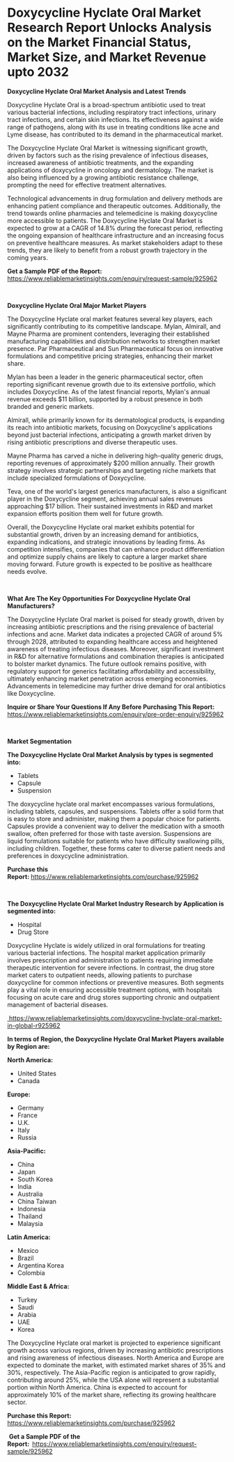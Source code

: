 <p><h1>Doxycycline Hyclate Oral Market Research Report Unlocks Analysis on the Market Financial Status, Market Size, and Market Revenue upto 2032</h1></p><p><strong>Doxycycline Hyclate Oral Market Analysis and Latest Trends</strong></p>
<p><p>Doxycycline Hyclate Oral is a broad-spectrum antibiotic used to treat various bacterial infections, including respiratory tract infections, urinary tract infections, and certain skin infections. Its effectiveness against a wide range of pathogens, along with its use in treating conditions like acne and Lyme disease, has contributed to its demand in the pharmaceutical market.</p><p>The Doxycycline Hyclate Oral Market is witnessing significant growth, driven by factors such as the rising prevalence of infectious diseases, increased awareness of antibiotic treatments, and the expanding applications of doxycycline in oncology and dermatology. The market is also being influenced by a growing antibiotic resistance challenge, prompting the need for effective treatment alternatives.</p><p>Technological advancements in drug formulation and delivery methods are enhancing patient compliance and therapeutic outcomes. Additionally, the trend towards online pharmacies and telemedicine is making doxycycline more accessible to patients. The Doxycycline Hyclate Oral Market is expected to grow at a CAGR of 14.8% during the forecast period, reflecting the ongoing expansion of healthcare infrastructure and an increasing focus on preventive healthcare measures. As market stakeholders adapt to these trends, they are likely to benefit from a robust growth trajectory in the coming years.</p></p>
<p><strong>Get a Sample PDF of the Report:&nbsp;</strong> <a href="https://www.reliablemarketinsights.com/enquiry/request-sample/925962?utm_campaign=1894&utm_medium=2&utm_source=Github&utm_content=ia&utm_term=19042025&utm_id=doxycycline-hyclate-oral">https://www.reliablemarketinsights.com/enquiry/request-sample/925962</a></p>
<p>&nbsp;</p>
<p><strong>Doxycycline Hyclate Oral Major Market Players</strong></p>
<p><p>The Doxycycline Hyclate oral market features several key players, each significantly contributing to its competitive landscape. Mylan, Almirall, and Mayne Pharma are prominent contenders, leveraging their established manufacturing capabilities and distribution networks to strengthen market presence. Par Pharmaceutical and Sun Pharmaceutical focus on innovative formulations and competitive pricing strategies, enhancing their market share.</p><p>Mylan has been a leader in the generic pharmaceutical sector, often reporting significant revenue growth due to its extensive portfolio, which includes Doxycycline. As of the latest financial reports, Mylan's annual revenue exceeds $11 billion, supported by a robust presence in both branded and generic markets.</p><p>Almirall, while primarily known for its dermatological products, is expanding its reach into antibiotic markets, focusing on Doxycycline's applications beyond just bacterial infections, anticipating a growth market driven by rising antibiotic prescriptions and diverse therapeutic uses.</p><p>Mayne Pharma has carved a niche in delivering high-quality generic drugs, reporting revenues of approximately $200 million annually. Their growth strategy involves strategic partnerships and targeting niche markets that include specialized formulations of Doxycycline.</p><p>Teva, one of the world's largest generics manufacturers, is also a significant player in the Doxycycline segment, achieving annual sales revenues approaching $17 billion. Their sustained investments in R&D and market expansion efforts position them well for future growth.</p><p>Overall, the Doxycycline Hyclate oral market exhibits potential for substantial growth, driven by an increasing demand for antibiotics, expanding indications, and strategic innovations by leading firms. As competition intensifies, companies that can enhance product differentiation and optimize supply chains are likely to capture a larger market share moving forward. Future growth is expected to be positive as healthcare needs evolve.</p></p>
<p>&nbsp;</p>
<p><strong>What Are The Key Opportunities For Doxycycline Hyclate Oral Manufacturers?</strong></p>
<p><p>The Doxycycline Hyclate Oral market is poised for steady growth, driven by increasing antibiotic prescriptions and the rising prevalence of bacterial infections and acne. Market data indicates a projected CAGR of around 5% through 2028, attributed to expanding healthcare access and heightened awareness of treating infectious diseases. Moreover, significant investment in R&D for alternative formulations and combination therapies is anticipated to bolster market dynamics. The future outlook remains positive, with regulatory support for generics facilitating affordability and accessibility, ultimately enhancing market penetration across emerging economies. Advancements in telemedicine may further drive demand for oral antibiotics like Doxycycline.</p></p>
<p><strong>Inquire or Share Your Questions If Any Before Purchasing This Report:</strong> <a href="https://www.reliablemarketinsights.com/enquiry/pre-order-enquiry/925962?utm_campaign=1894&utm_medium=2&utm_source=Github&utm_content=ia&utm_term=19042025&utm_id=doxycycline-hyclate-oral">https://www.reliablemarketinsights.com/enquiry/pre-order-enquiry/925962</a></p>
<p>&nbsp;</p>
<p><strong>Market Segmentation</strong></p>
<p><strong>The Doxycycline Hyclate Oral Market Analysis by types is segmented into:</strong></p>
<p><ul><li>Tablets</li><li>Capsule</li><li>Suspension</li></ul></p>
<p><p>The doxycycline hyclate oral market encompasses various formulations, including tablets, capsules, and suspensions. Tablets offer a solid form that is easy to store and administer, making them a popular choice for patients. Capsules provide a convenient way to deliver the medication with a smooth swallow, often preferred for those with taste aversion. Suspensions are liquid formulations suitable for patients who have difficulty swallowing pills, including children. Together, these forms cater to diverse patient needs and preferences in doxycycline administration.</p></p>
<p><strong>Purchase this Report:&nbsp;</strong><a href="https://www.reliablemarketinsights.com/purchase/925962?utm_campaign=1894&utm_medium=2&utm_source=Github&utm_content=ia&utm_term=19042025&utm_id=doxycycline-hyclate-oral">https://www.reliablemarketinsights.com/purchase/925962</a></p>
<p>&nbsp;</p>
<p><strong>The Doxycycline Hyclate Oral Market Industry Research by Application is segmented into:</strong></p>
<p><ul><li>Hospital</li><li>Drug Store</li></ul></p>
<p><p>Doxycycline Hyclate is widely utilized in oral formulations for treating various bacterial infections. The hospital market application primarily involves prescription and administration to patients requiring immediate therapeutic intervention for severe infections. In contrast, the drug store market caters to outpatient needs, allowing patients to purchase doxycycline for common infections or preventive measures. Both segments play a vital role in ensuring accessible treatment options, with hospitals focusing on acute care and drug stores supporting chronic and outpatient management of bacterial diseases.</p></p>
<p><a href="https://www.reliablemarketinsights.com/doxycycline-hyclate-oral-market-in-global-r925962?utm_campaign=1894&utm_medium=2&utm_source=Github&utm_content=ia&utm_term=19042025&utm_id=doxycycline-hyclate-oral">&nbsp;https://www.reliablemarketinsights.com/doxycycline-hyclate-oral-market-in-global-r925962</a></p>
<p><strong>In terms of Region, the Doxycycline Hyclate Oral Market Players available by Region are:</strong></p>
<p>
    <p> <strong> North America: </strong>
        <ul>
            <li>United States</li>
            <li>Canada</li>
        </ul>
        </p> 
    <p> <strong> Europe: </strong>
        <ul>
            <li>Germany</li>
            <li>France</li>
            <li>U.K.</li>
            <li>Italy</li>
            <li>Russia</li>
        </ul>
        </p> 
    <p> <strong> Asia-Pacific: </strong>
        <ul>
            <li>China</li>
            <li>Japan</li>
            <li>South Korea</li>
            <li>India</li>
            <li>Australia</li>
            <li>China Taiwan</li>
            <li>Indonesia</li>
            <li>Thailand</li>
            <li>Malaysia</li>
        </ul>
        </p> 
    <p> <strong> Latin America: </strong>
        <ul>
            <li>Mexico</li>
            <li>Brazil</li>
            <li>Argentina Korea</li>
            <li>Colombia</li>
        </ul>
        </p> 
    <p> <strong> Middle East & Africa: </strong>
        <ul>
            <li>Turkey</li>
            <li>Saudi</li>
            <li>Arabia</li>
            <li>UAE</li>
            <li>Korea</li>
        </ul>
    </p>
    </p>
<p><p>The Doxycycline Hyclate oral market is projected to experience significant growth across various regions, driven by increasing antibiotic prescriptions and rising awareness of infectious diseases. North America and Europe are expected to dominate the market, with estimated market shares of 35% and 30%, respectively. The Asia-Pacific region is anticipated to grow rapidly, contributing around 25%, while the USA alone will represent a substantial portion within North America. China is expected to account for approximately 10% of the market share, reflecting its growing healthcare sector.</p></p>
<p><strong>Purchase this Report: </strong><a href="https://www.reliablemarketinsights.com/purchase/925962?utm_campaign=1894&utm_medium=2&utm_source=Github&utm_content=ia&utm_term=19042025&utm_id=doxycycline-hyclate-oral">https://www.reliablemarketinsights.com/purchase/925962</a></p>
<p>&nbsp;<strong>Get a Sample PDF of the Report:&nbsp;&nbsp;</strong><a href="https://www.reliablemarketinsights.com/enquiry/request-sample/925962?utm_campaign=1894&utm_medium=2&utm_source=Github&utm_content=ia&utm_term=19042025&utm_id=doxycycline-hyclate-oral">https://www.reliablemarketinsights.com/enquiry/request-sample/925962</a></p>
<p><strong></strong></p>
<p><p></p><p></p><p></p></p>